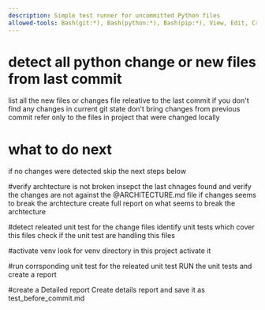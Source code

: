 ```yaml
---
description: Simple test runner for uncommitted Python files
allowed-tools: Bash(git:*), Bash(python:*), Bash(pip:*), View, Edit, Create
---
```


# detect all python change or new files from last commit
list all the new files or changes file releative to the last commit
if you don't find any changes in current git state don't bring changes from previous commit
refer only to the files in project that were changed locally


# what to do next
if no changes were detected skip the next steps below

#verify archtecture is not broken
insepct the last chnages found and verify the changes are not against the @ARCHITECTURE.md file if changes seems to break the archtecture create full report on what seems to break the archtecture




#detect releated unit test
for the change files identify unit tests which cover this files
check if the unit test are handling this files

#activate venv
look for venv directory in this project 
activate it

#run corrsponding unit test
for the releated unit test RUN  the unit tests and create a report

#create a Detailed report
Create details report and save it as test_before_commit.md

